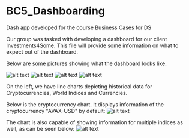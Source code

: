 # BC5_Dashboarding
Dash app developed for the course Business Cases for DS

Our group was tasked with developing a dashboard for our client Investments4Some.
This file will provide some information on what to expect out of the dashboard.

Below are some pictures showing what the dashboard looks like.

![alt text](https://raw.github.com/TiagoSF27/BC5_Dashboarding/master/Dashboard_Screenshots/full_dashboard_1.png)
![alt text](https://raw.github.com/TiagoSF27/BC5_Dashboarding/master/Dashboard_Screenshots/full_dashboard_2.png)
![alt text](https://raw.github.com/TiagoSF27/BC5_Dashboarding/master/Dashboard_Screenshots/full_dashboard_3.png)
![alt text](https://raw.github.com/TiagoSF27/BC5_Dashboarding/master/Dashboard_Screenshots/full_dashboard_4.png)

On the left, we have line charts depicting historical data for Cryptocurrencies, World Indices and Currencies.

Below is the cryptocurrency chart. It displays information of the cryptocurrency "AVAX-USD" by default:
![alt text](https://raw.github.com/TiagoSF27/BC5_Dashboarding/master/Dashboard_Screenshots/multiple_indices_1.png)

The chart is also capable of showing information for multiple indices as well, as can be seen below:
![alt text](https://raw.github.com/TiagoSF27/BC5_Dashboarding/master/Dashboard_Screenshots/multiple_indices_2.png)
